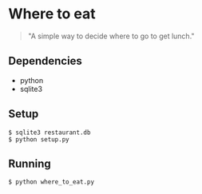 # Where to eat #
> "A simple way to decide where to go to get lunch."

## Dependencies ##
* python
* sqlite3

## Setup ##
```
$ sqlite3 restaurant.db
$ python setup.py
```

## Running ##
```
$ python where_to_eat.py
```
